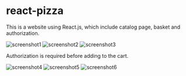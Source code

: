 # react-pizza
This is a website using React.js, which include catalog page, basket and authorization.

![screenshot1](https://imgur.com/jBA4zYh.png)
![screenshot2](https://imgur.com/HcAn5kR.png)
![screenshot3](https://imgur.com/CJBkLYQ.png)

Authorization is required before adding to the cart.

![screenshot4](https://imgur.com/8FjXBJa.png)
![screenshot5](https://imgur.com/YMzy2fj.png)
![screenshot6](https://imgur.com/MoSIV41.png)
